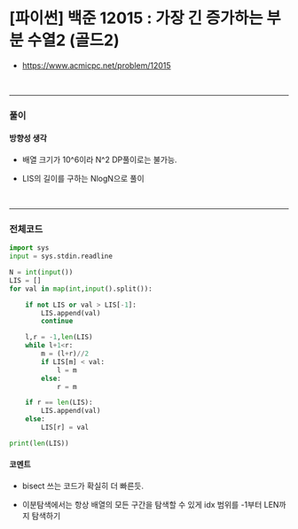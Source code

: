 # **\[파이썬\] 백준 12015 : 가장 긴 증가하는 부분 수열2 (골드2)**
* https://www.acmicpc.net/problem/12015
<br>


---

### **풀이**

#### **방향성 생각**

* 배열 크기가 10^6이라 N^2 DP풀이로는 불가능.

* LIS의 길이를 구하는 NlogN으로 풀이

<br>

---

### **전체코드**
```python
import sys
input = sys.stdin.readline

N = int(input())
LIS = []
for val in map(int,input().split()):

    if not LIS or val > LIS[-1]:
        LIS.append(val)
        continue

    l,r = -1,len(LIS)
    while l+1<r:
        m = (l+r)//2
        if LIS[m] < val:
            l = m
        else:
            r = m

    if r == len(LIS):
        LIS.append(val)
    else:
        LIS[r] = val

print(len(LIS))
```

#### **코멘트**

* bisect 쓰는 코드가 확실히 더 빠른듯.

* 이분탐색에서는 항상 배열의 모든 구간을 탐색할 수 있게 idx 범위를 -1부터 LEN까지 탐색하기